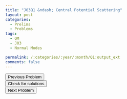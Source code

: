 ```yaml
---
title: "J03Q1 &ndash; Central Potential Scattering"
layout: post
categories:
  - Prelims
  - Problems
tags:
  - QM
  - J03
  - Normal Modes

permalink: /:categories/:year/:month/Q1:output_ext
comments: false
---
```

<object data="2003J1Q.pdf" type="application/pdf" width="100%" height="500"></object>

<div class='navbar'>
	<div float='left'><button onclick="window.location='E3.html'" >Previous Problem</button></div>
	<div float='center'><button onclick="window.location='https://princetonprelim.com/prelim/10/'">Check for solutions</button></div>
	<div float='right'><button onclick="window.location='Q2.html'" > Next Problem</button></div>
</div>
